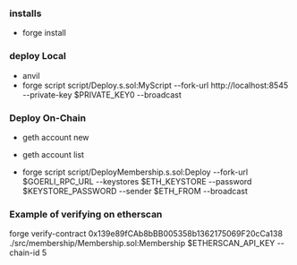 ### installs

- forge install

### deploy Local

- anvil
- forge script script/Deploy.s.sol:MyScript --fork-url http://localhost:8545 --private-key $PRIVATE_KEY0 --broadcast

### Deploy On-Chain

- geth account new
- geth account list

- forge script script/DeployMembership.s.sol:Deploy --fork-url $GOERLI_RPC_URL --keystores $ETH_KEYSTORE --password $KEYSTORE_PASSWORD --sender $ETH_FROM --broadcast


### Example of verifying on etherscan

forge verify-contract 0x139e89fCAb8bBB005358b1362175069F20cCa138 ./src/membership/Membership.sol:Membership $ETHERSCAN_API_KEY --chain-id 5
